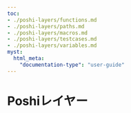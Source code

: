 ```yaml
---
toc:
- ./poshi-layers/functions.md
- ./poshi-layers/paths.md
- ./poshi-layers/macros.md
- ./poshi-layers/testcases.md
- ./poshi-layers/variables.md
myst:
  html_meta:
    "documentation-type": "user-guide"
---
```

# Poshiレイヤー


